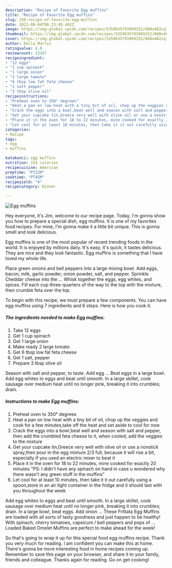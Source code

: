 ```yaml
---
description: "Recipe of Favorite Egg muffins"
title: "Recipe of Favorite Egg muffins"
slug: 259-recipe-of-favorite-egg-muffins
date: 2021-08-04T06:23:49.491Z
image: https://img-global.cpcdn.com/recipes/5359635793969152/680x482cq70/egg-muffins-recipe-main-photo.jpg
thumbnail: https://img-global.cpcdn.com/recipes/5359635793969152/680x482cq70/egg-muffins-recipe-main-photo.jpg
cover: https://img-global.cpcdn.com/recipes/5359635793969152/680x482cq70/egg-muffins-recipe-main-photo.jpg
author: Della Martin
ratingvalue: 4.8
reviewcount: 13287
recipeingredient:
- "12 eggs"
- "1 cup spinach"
- "1 large onion"
- "2 large tomato"
- "6 tbsp low fat feta cheese"
- "1 salt pepper"
- "3 tbsp olive oil"
recipeinstructions:
- "Preheat oven to 350° degrees"
- "Heat a pan on low heat with a tiny bit of oil, chop up the veggies and cook for a few minutes,take off the heat and set aside to cool for now"
- "Crack the eggs into a bowl,beat well and season with salt and pepper, then add the crumbled feta cheese to it, when cooled, add the veggies to the mixture"
- "Get your cupcake tin,Greece very well with olive oil or use a nonstick spray,then pour in the egg mixture 2/3 full, because it will rise a bit, especially if you used an electric mixer to beat it"
- "Place it in the oven for 18 to 22 minutes, mine cooked for exactly 20 minutes &#34;PS: I didn&#39;t have any spinach on hand in case u wondered why there wasn&#39;t any green stuff in the muffins&#34;"
- "Let cool for at least 10 minutes, then take it it out carefully using a spoon,store in an air tight container in the fridge and it should last with you throughout the week"
categories:
- Recipe
tags:
- egg
- muffins

katakunci: egg muffins 
nutrition: 154 calories
recipecuisine: American
preptime: "PT22M"
cooktime: "PT45M"
recipeyield: "4"
recipecategory: Dinner

---
```



![Egg muffins](https://img-global.cpcdn.com/recipes/5359635793969152/680x482cq70/egg-muffins-recipe-main-photo.jpg)

Hey everyone, it's Jim, welcome to our recipe page. Today, I'm gonna show you how to prepare a special dish, egg muffins. It is one of my favorites food recipes. For mine, I'm gonna make it a little bit unique. This is gonna smell and look delicious.

Egg muffins is one of the most popular of recent trending foods in the world. It is enjoyed by millions daily. It's easy, it's quick, it tastes delicious. They are nice and they look fantastic. Egg muffins is something that I have loved my whole life.

Place green onions and bell peppers into a large mixing bowl. Add eggs, bacon, milk, garlic powder, onion powder, salt, and pepper. Sprinkle Cheddar cheese into the … Whisk together the eggs, egg whites, and spices. Fill each cup three-quarters of the way to the top with the mixture, then crumble feta over the top.


To begin with this recipe, we must prepare a few components. You can have egg muffins using 7 ingredients and 6 steps. Here is how you cook it.

<!--inarticleads1-->

##### The ingredients needed to make Egg muffins:

1. Take 12 eggs
1. Get 1 cup spinach
1. Get 1 large onion
1. Make ready 2 large tomato
1. Get 6 tbsp low fat feta cheese
1. Get 1 salt, pepper
1. Prepare 3 tbsp olive oil


Season with salt and pepper, to taste. Add egg … Beat eggs in a large bowl. Add egg whites to eggs and beat until smooth. In a large skillet, cook sausage over medium heat until no longer pink, breaking it into crumbles; drain. 

<!--inarticleads2-->

##### Instructions to make Egg muffins:

1. Preheat oven to 350° degrees
1. Heat a pan on low heat with a tiny bit of oil, chop up the veggies and cook for a few minutes,take off the heat and set aside to cool for now
1. Crack the eggs into a bowl,beat well and season with salt and pepper, then add the crumbled feta cheese to it, when cooled, add the veggies to the mixture
1. Get your cupcake tin,Greece very well with olive oil or use a nonstick spray,then pour in the egg mixture 2/3 full, because it will rise a bit, especially if you used an electric mixer to beat it
1. Place it in the oven for 18 to 22 minutes, mine cooked for exactly 20 minutes &#34;PS: I didn&#39;t have any spinach on hand in case u wondered why there wasn&#39;t any green stuff in the muffins&#34;
1. Let cool for at least 10 minutes, then take it it out carefully using a spoon,store in an air tight container in the fridge and it should last with you throughout the week


Add egg whites to eggs and beat until smooth. In a large skillet, cook sausage over medium heat until no longer pink, breaking it into crumbles; drain. In a large bowl, beat eggs. Add onion … These Frittata Egg Muffins are loaded with all sorts of tasty goodness and just happen to be healthy! With spinach, cherry tomatoes, capsicum / bell peppers and pops of … Loaded Baked Omelet Muffins are perfect to make ahead for the week! 

So that's going to wrap it up for this special food egg muffins recipe. Thank you very much for reading. I am confident you can make this at home. There's gonna be more interesting food in home recipes coming up. Remember to save this page on your browser, and share it to your family, friends and colleague. Thanks again for reading. Go on get cooking!
